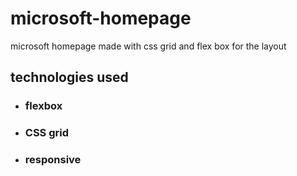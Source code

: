 # microsoft-homepage
microsoft homepage made with css grid and flex box for the layout


## technologies used
* ### flexbox
* ### CSS grid
* ### responsive